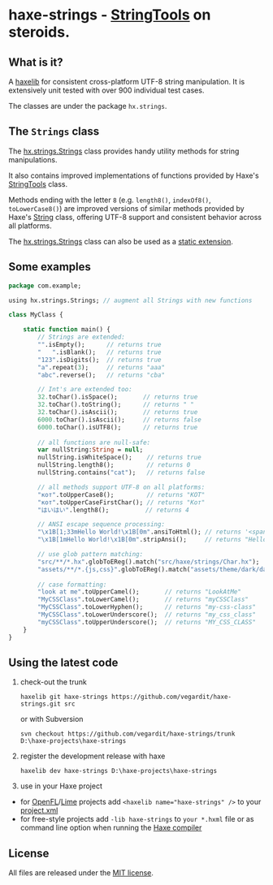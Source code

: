 # haxe-strings - [StringTools](http://api.haxe.org/StringTools.html) on steroids.

What is it?
-----------

A [haxelib](http://lib.haxe.org/documentation/using-haxelib/) for consistent cross-platform UTF-8 string manipulation. 
It is extensively unit tested with over 900 individual test cases.

The classes are under the package `hx.strings`.


The `Strings` class
-----------------

The [hx.strings.Strings](https://github.com/vegardit/haxe-strings/blob/master/src/hx/strings/Strings.hx) class provides handy utility methods for string manipulations.

It also contains improved implementations of functions provided by Haxe's [StringTools](http://api.haxe.org/StringTools.html) class.

Methods ending with the letter `8` (e.g. `length8()`, `indexOf8()`, `toLowerCase8()`) are improved versions of similar methods
provided by Haxe's [String](http://api.haxe.org/String.html) class, offering UTF-8 support and consistent behavior across all platforms.

The [hx.strings.Strings](https://github.com/vegardit/haxe-strings/blob/master/src/hx/strings/Strings.hx) class can also be used as a [static extension](http://haxe.org/manual/lf-static-extension.html).

    
Some examples
-----------------

```haxe
package com.example;

using hx.strings.Strings; // augment all Strings with new functions

class MyClass {

	static function main() {
        // Strings are extended:
	    "".isEmpty();      // returns true
	    "   ".isBlank();   // returns true
	    "123".isDigits();  // returns true
	    "a".repeat(3);     // returns "aaa"
	    "abc".reverse();   // returns "cba"

	    // Int's are extended too:
	    32.toChar().isSpace();       // returns true
	    32.toChar().toString();      // returns " "
        32.toChar().isAscii();       // returns true
	    6000.toChar().isAscii();     // returns false
        6000.toChar().isUTF8();      // returns true
        
        // all functions are null-safe:
        var nullString:String = null;
        nullString.isWhiteSpace();    // returns true
        nullString.length8();         // returns 0
        nullString.contains("cat");   // returns false

	    // all methods support UTF-8 on all platforms:
	    "кот".toUpperCase8();         // returns "КОТ"
	    "кот".toUpperCaseFirstChar(); // returns "Кот"
	    "はいはい".length8();          // returns 4

        // ANSI escape sequence processing:
        "\x1B[1;33mHello World!\x1B[0m".ansiToHtml(); // returns '<span style="color:yellow;font-weight:bold;">Hello World!</span>'
	    "\x1B[1mHello World!\x1B[0m".stripAnsi();     // returns "Hello World!"

	    // use glob pattern matching:
	    "src/**/*.hx".globToEReg().match("src/haxe/strings/Char.hx");            // returns true
	    "assets/**/*.{js,css}".globToEReg().match("assets/theme/dark/dark.css"); // returns true
        
        // case formatting:
        "look at me".toUpperCamel();       // returns "LookAtMe"
        "MyCSSClass".toLowerCamel();       // returns "myCSSClass"
        "MyCSSClass".toLowerHyphen();      // returns "my-css-class"
        "MyCSSClass".toLowerUnderscore();  // returns "my_css_class"
        "myCSSClass".toUpperUnderscore();  // returns "MY_CSS_CLASS"
	}
}
```


Using the latest code
---------------------

1. check-out the trunk
    ```
    haxelib git haxe-strings https://github.com/vegardit/haxe-strings.git src
    ```

    or with Subversion
    ```
    svn checkout https://github.com/vegardit/haxe-strings/trunk D:\haxe-projects\haxe-strings
    ```

2. register the development release with haxe
    ```
    haxelib dev haxe-strings D:\haxe-projects\haxe-strings
    ```

3. use in your Haxe project
  * for [OpenFL](http://www.openfl.org/)/[Lime](https://github.com/openfl/lime) projects add `<haxelib name="haxe-strings" />` to your [project.xml](http://www.openfl.org/documentation/projects/project-files/xml-format/)
  * for free-style projects add `-lib haxe-strings`  to `your *.hxml` file or as command line option when running the [Haxe compiler](http://haxe.org/manual/compiler-usage.html)

      
License
-------
All files are released under the [MIT license](https://github.com/vegardit/haxe-strings/blob/master/LICENSE.txt).
